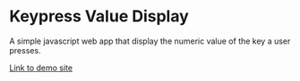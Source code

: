# Keypress Value Display

A simple javascript web app that display the numeric value of the key a user
presses.

[Link to demo site](https://bmalchert.github.io/keypress-value)